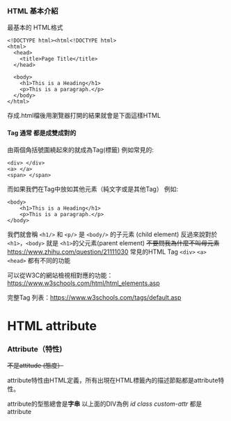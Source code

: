 ### HTML 基本介紹

最基本的 HTML格式
```
<!DOCTYPE html><html<!DOCTYPE html>
<html>
  <head>
    <title>Page Title</title>
  </head>

  <body>
    <h1>This is a Heading</h1>
    <p>This is a paragraph.</p>
  </body>
</html>
```

存成.html檔後用瀏覽器打開的結果就會是下面這樣HTML 

#### Tag 通常 都是成雙成對的
由兩個角括號圍繞起來的就成為Tag(標籤)
例如常見的:
```
<div> </div>
<a> </a>
<span> </span>
```

而如果我們在Tag中放如其他元素（純文字或是其他Tag）
例如:
```
<body>
    <h1>This is a Heading</h1>
    <p>This is a paragraph.</p>
</body>
```
我們就會稱 `<h1/>` 和 `<p/>` 是 `<body/>` 的子元素 (child element)
反過來說對於 `<h1>`，`<body>` 就是 `<h1>`的父元素(parent element)
~~不要問我為什麼不叫母元素~~ https://www.zhihu.com/question/21111030
常見的HTML Tag
`<div>` `<a>` `<head>`
都有不同的功能

可以從W3C的網站檢視相對應的功能：<https://www.w3schools.com/html/html_elements.asp>

完整Tag 列表：<https://www.w3schools.com/tags/default.asp>

# HTML attribute
### Attribute（特性) 
~~不是attitude (態度）~~

attribute特性由HTML定義，所有出現在HTML標籤內的描述節點都是attribute特性。
<div id="test" class="button" custom-attr="1"></div>

attribute的型態總會是**字串**
以上面的DIV為例 *id* *class* *custom-attr* 都是 attribute

